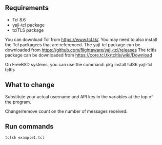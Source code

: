 Requirements
------------

* Tcl 8.6
* yajl-tcl package
* tclTLS package

You can download Tcl from https://www.tcl.tk/. You may need to also install the Tcl packagees that are referenced.
The yajl-tcl package can be downloaded from https://github.com/flightaware/yajl-tcl/releases
The tcltls package can be downloaded from https://core.tcl.tk/tcltls/wiki/Download

On FreeBSD systems, you can use the command:
    pkg install tcl86 yajl-tcl tcltls


What to change
--------------

Substitute your actual username and API key in the variables at the top of the program.

Change/remove count on the number of messages received.


Run commands
------------

    tclsh example1.tcl

